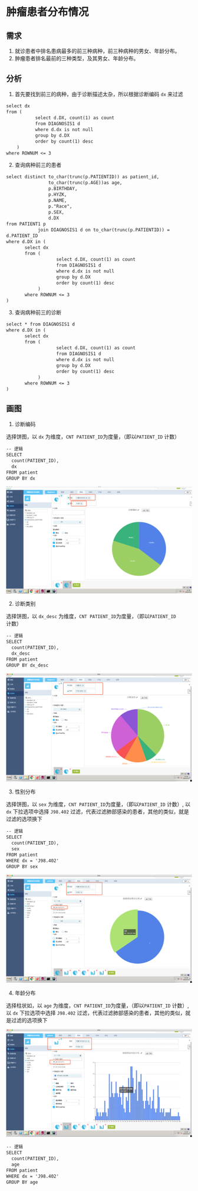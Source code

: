 # 肿瘤患者分布情况

## 需求

1. 就诊患者中排名患病最多的前三种病种，前三种病种的男女、年龄分布。
2. 肿瘤患者排名最前的三种类型，及其男女、年龄分布。


## 分析

1. 首先要找到前三的病种，由于诊断描述太杂，所以根据诊断编码 `dx` 来过滤

```oracle
select dx
from (
           select d.DX, count(1) as count
           from DIAGNOSIS1 d
           where d.dx is not null
           group by d.DX
           order by count(1) desc
    )
where ROWNUM <= 3
```

2. 查询病种前三的患者

```oracle
select distinct to_char(trunc(p.PATIENTID)) as patient_id,
                to_char(trunc(p.AGE))as age,
                p.BIRTHDAY,
                p.HYZK,
                p.NAME,
                p."Race",
                p.SEX,
                d.DX
from PATIENT1 p
            join DIAGNOSIS1 d on to_char(trunc(p.PATIENTID)) = d.PATIENT_ID
where d.DX in (
       select dx
       from (
                   select d.DX, count(1) as count
                   from DIAGNOSIS1 d
                   where d.dx is not null
                   group by d.DX
                   order by count(1) desc
            )
       where ROWNUM <= 3
)
```

3. 查询病种前三的诊断


```oracle
select * from DIAGNOSIS1 d
where d.DX in (
       select dx
       from (
                   select d.DX, count(1) as count
                   from DIAGNOSIS1 d
                   where d.dx is not null
                   group by d.DX
                   order by count(1) desc
            )
       where ROWNUM <= 3
)
```


## 画图

1. 诊断编码

选择饼图，以 `dx` 为维度，`CNT PATIENT_ID`为度量，（即以`PATIENT_ID` 计数）
 
```oracle
-- 逻辑
SELECT
  count(PATIENT_ID),
  dx
FROM patient
GROUP BY dx
```
![dx-type.png](image/dx-type.png)

2. 诊断类别

选择饼图，以 `dx_desc` 为维度，`CNT PATIENT_ID`为度量，（即以`PATIENT_ID` 计数）

```oracle
-- 逻辑
SELECT
  count(PATIENT_ID),
  dx_desc
FROM patient
GROUP BY dx_desc
```
![dx-desc-type.png](image/dx-desc-type.png)

3. 性别分布

选择饼图，以 `sex` 为维度，`CNT PATIENT_ID`为度量，（即以`PATIENT_ID` 计数）, 以 `dx` 下拉选项中选择 `J98.402` 过滤，代表过滤肺部感染的患者，其他的类似，就是过滤的选项换下

```oracle
-- 逻辑
SELECT
  count(PATIENT_ID),
  sex
FROM patient
WHERE dx = 'J98.402'
GROUP BY sex
```
![sex-pie.png](image/sex-pie.png)

4. 年龄分布

选择柱状如，以 `age` 为维度，`CNT PATIENT_ID`为度量，（即以`PATIENT_ID` 计数）, 以 `dx` 下拉选项中选择 `J98.402` 过滤，代表过滤肺部感染的患者，其他的类似，就是过滤的选项换下

![age-bar.png](image/age-bar.png)

```oracle
-- 逻辑
SELECT
  count(PATIENT_ID),
  age
FROM patient
WHERE dx = 'J98.402'
GROUP BY age
```
